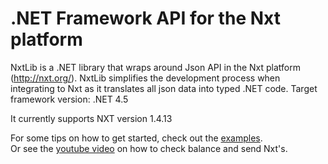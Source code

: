 # .NET Framework API for the Nxt platform

NxtLib is a .NET library that wraps around Json API in the Nxt platform (http://nxt.org/).
NxtLib simplifies the development process when integrating to Nxt as it translates all json data into typed .NET code.
Target framework version: .NET 4.5

It currently supports NXT version 1.4.13 

For some tips on how to get started, check out the [examples](https://github.com/libertyswede/NxtLib/tree/master/Examples).<br />
Or see the [youtube video](https://www.youtube.com/watch?v=jc8BqEKIRjg) on how to check balance and send Nxt's.
